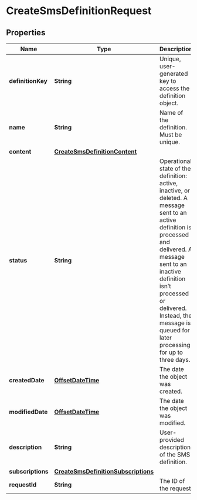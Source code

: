 
# CreateSmsDefinitionRequest

## Properties
Name | Type | Description | Notes
------------ | ------------- | ------------- | -------------
**definitionKey** | **String** | Unique, user-generated key to access the definition object. | 
**name** | **String** | Name of the definition. Must be unique. | 
**content** | [**CreateSmsDefinitionContent**](CreateSmsDefinitionContent.md) |  | 
**status** | **String** | Operational state of the definition: active, inactive, or deleted. A message sent to an active definition is processed and delivered. A message sent to an inactive definition isn’t processed or delivered. Instead, the message is queued for later processing for up to three days. |  [optional]
**createdDate** | [**OffsetDateTime**](OffsetDateTime.md) | The date the object was created. |  [optional]
**modifiedDate** | [**OffsetDateTime**](OffsetDateTime.md) | The date the object was modified. |  [optional]
**description** | **String** | User-provided description of the SMS definition. |  [optional]
**subscriptions** | [**CreateSmsDefinitionSubscriptions**](CreateSmsDefinitionSubscriptions.md) |  | 
**requestId** | **String** | The ID of the request |  [optional]



